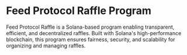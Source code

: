 # Feed Protocol Raffle Program
Feed Protocol Raffle is a Solana-based program enabling transparent, efficient, and decentralized raffles. Built with Solana's high-performance blockchain, this program ensures fairness, security, and scalability for organizing and managing raffles.
